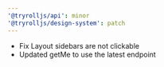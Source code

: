 ```yaml
---
'@tryrolljs/api': minor
'@tryrolljs/design-system': patch
---
```


- Fix Layout sidebars are not clickable
- Updated getMe to use the latest endpoint

